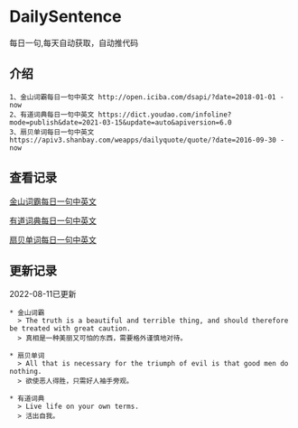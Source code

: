 # DailySentence

每日一句,每天自动获取，自动推代码

## 介绍

```
1、金山词霸每日一句中英文 http://open.iciba.com/dsapi/?date=2018-01-01 - now
2、有道词典每日一句中英文 https://dict.youdao.com/infoline?mode=publish&date=2021-03-15&update=auto&apiversion=6.0
3、扇贝单词每日一句中英文 https://apiv3.shanbay.com/weapps/dailyquote/quote/?date=2016-09-30 - now
```

## 查看记录

[金山词霸每日一句中英文](./data/iciba/)

[有道词典每日一句中英文](./data/youdao/)

[扇贝单词每日一句中英文](./data/shanbay/)

## 更新记录
2022-08-11已更新 
```
* 金山词霸
  > The truth is a beautiful and terrible thing, and should therefore be treated with great caution.
  > 真相是一种美丽又可怕的东西，需要格外谨慎地对待。

* 扇贝单词
  > All that is necessary for the triumph of evil is that good men do nothing.
  > 欲使恶人得胜，只需好人袖手旁观。

* 有道词典
  > Live life on your own terms.
  > 活出自我。

```
